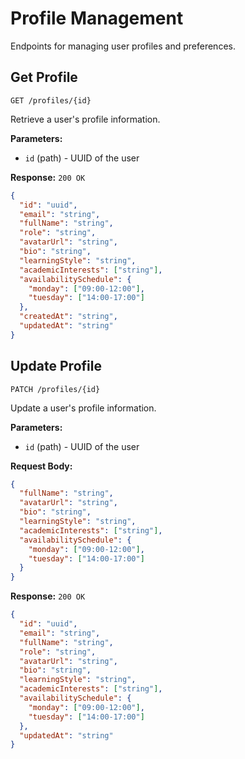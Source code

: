 # Profile Management

Endpoints for managing user profiles and preferences.

## Get Profile
```http
GET /profiles/{id}
```

Retrieve a user's profile information.

**Parameters:**
- `id` (path) - UUID of the user

**Response:** `200 OK`
```json
{
  "id": "uuid",
  "email": "string",
  "fullName": "string",
  "role": "string",
  "avatarUrl": "string",
  "bio": "string",
  "learningStyle": "string",
  "academicInterests": ["string"],
  "availabilitySchedule": {
    "monday": ["09:00-12:00"],
    "tuesday": ["14:00-17:00"]
  },
  "createdAt": "string",
  "updatedAt": "string"
}
```

## Update Profile
```http
PATCH /profiles/{id}
```

Update a user's profile information.

**Parameters:**
- `id` (path) - UUID of the user

**Request Body:**
```json
{
  "fullName": "string",
  "avatarUrl": "string",
  "bio": "string",
  "learningStyle": "string",
  "academicInterests": ["string"],
  "availabilitySchedule": {
    "monday": ["09:00-12:00"],
    "tuesday": ["14:00-17:00"]
  }
}
```

**Response:** `200 OK`
```json
{
  "id": "uuid",
  "email": "string",
  "fullName": "string",
  "role": "string",
  "avatarUrl": "string",
  "bio": "string",
  "learningStyle": "string",
  "academicInterests": ["string"],
  "availabilitySchedule": {
    "monday": ["09:00-12:00"],
    "tuesday": ["14:00-17:00"]
  },
  "updatedAt": "string"
}
``` 